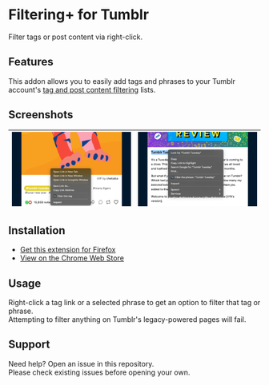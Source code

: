 # Filtering+ for Tumblr
Filter tags or post content via right-click.

## Features
This addon allows you to easily add tags and phrases to your Tumblr account's [tag and post content filtering](https://tumblr.zendesk.com/hc/articles/115015814708-Tag-and-Post-Content-Filtering) lists.

## Screenshots

| ![](https://raw.githubusercontent.com/AprilSylph/Filtering-Plus/chrome/assets/Filter%20this%20tag.jpg) | ![](https://raw.githubusercontent.com/AprilSylph/Filtering-Plus/chrome/assets/Filter%20the%20phrase.jpg) |
| --- | --- |

## Installation
- [Get this extension for Firefox](https://addons.mozilla.org/addon/filtering-for-tumblr/)
- [View on the Chrome Web Store](https://chrome.google.com/webstore/detail/hbadilajmfoikbmpepajoppkfkpjckjm)

## Usage
Right-click a tag link or a selected phrase to get an option to filter that tag or phrase.  
Attempting to filter anything on Tumblr's legacy-powered pages will fail.

## Support
Need help? Open an issue in this repository.  
Please check existing issues before opening your own.
